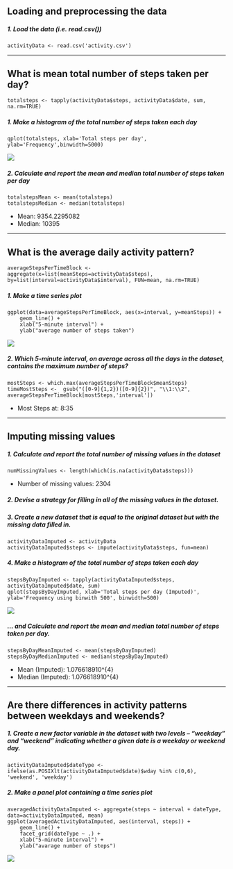 Loading and preprocessing the data
----------------------------------

##### 1. Load the data (i.e. read.csv())

    activityData <- read.csv('activity.csv')

------------------------------------------------------------------------

What is mean total number of steps taken per day?
-------------------------------------------------

    totalsteps <- tapply(activityData$steps, activityData$date, sum, na.rm=TRUE)

##### 1. Make a histogram of the total number of steps taken each day

    qplot(totalsteps, xlab='Total steps per day', ylab='Frequency',binwidth=5000)

![](PeerGraded1_files/figure-markdown_strict/unnamed-chunk-4-1.png)

##### 2. Calculate and report the mean and median total number of steps taken per day

    totalstepsMean <- mean(totalsteps)
    totalstepsMedian <- median(totalsteps)

-   Mean: 9354.2295082
-   Median: 10395

------------------------------------------------------------------------

What is the average daily activity pattern?
-------------------------------------------

    averageStepsPerTimeBlock <- aggregate(x=list(meanSteps=activityData$steps), by=list(interval=activityData$interval), FUN=mean, na.rm=TRUE)

##### 1. Make a time series plot

    ggplot(data=averageStepsPerTimeBlock, aes(x=interval, y=meanSteps)) +
        geom_line() +
        xlab("5-minute interval") +
        ylab("average number of steps taken") 

![](PeerGraded1_files/figure-markdown_strict/unnamed-chunk-7-1.png)

##### 2. Which 5-minute interval, on average across all the days in the dataset, contains the maximum number of steps?

    mostSteps <- which.max(averageStepsPerTimeBlock$meanSteps)
    timeMostSteps <-  gsub("([0-9]{1,2})([0-9]{2})", "\\1:\\2", averageStepsPerTimeBlock[mostSteps,'interval'])

-   Most Steps at: 8:35

------------------------------------------------------------------------

Imputing missing values
-----------------------

##### 1. Calculate and report the total number of missing values in the dataset

    numMissingValues <- length(which(is.na(activityData$steps)))

-   Number of missing values: 2304

##### 2. Devise a strategy for filling in all of the missing values in the dataset.

##### 3. Create a new dataset that is equal to the original dataset but with the missing data filled in.

    activityDataImputed <- activityData
    activityDataImputed$steps <- impute(activityData$steps, fun=mean)

##### 4. Make a histogram of the total number of steps taken each day

    stepsByDayImputed <- tapply(activityDataImputed$steps, activityDataImputed$date, sum)
    qplot(stepsByDayImputed, xlab='Total steps per day (Imputed)', ylab='Frequency using binwith 500', binwidth=500)

![](PeerGraded1_files/figure-markdown_strict/unnamed-chunk-11-1.png)

##### … and Calculate and report the mean and median total number of steps taken per day.

    stepsByDayMeanImputed <- mean(stepsByDayImputed)
    stepsByDayMedianImputed <- median(stepsByDayImputed)

-   Mean (Imputed): 1.076618910^{4}
-   Median (Imputed): 1.076618910^{4}

------------------------------------------------------------------------

Are there differences in activity patterns between weekdays and weekends?
-------------------------------------------------------------------------

##### 1. Create a new factor variable in the dataset with two levels – “weekday” and “weekend” indicating whether a given date is a weekday or weekend day.

    activityDataImputed$dateType <-  ifelse(as.POSIXlt(activityDataImputed$date)$wday %in% c(0,6), 'weekend', 'weekday')

##### 2. Make a panel plot containing a time series plot

    averagedActivityDataImputed <- aggregate(steps ~ interval + dateType, data=activityDataImputed, mean)
    ggplot(averagedActivityDataImputed, aes(interval, steps)) + 
        geom_line() + 
        facet_grid(dateType ~ .) +
        xlab("5-minute interval") + 
        ylab("avarage number of steps")

![](PeerGraded1_files/figure-markdown_strict/unnamed-chunk-14-1.png)
